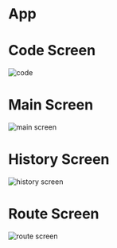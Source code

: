 # App
# Code Screen
![code](https://github.com/user-attachments/assets/b9351770-0f6c-4e6d-89e5-c6f198bf666d)


# Main Screen
![main screen](https://github.com/user-attachments/assets/493d259a-3985-4150-b409-f278488086b0)


# History Screen
![history screen](https://github.com/user-attachments/assets/6f1eea5b-d74b-4468-a601-b50ef69d52ce)


# Route Screen
![route screen](https://github.com/user-attachments/assets/66cbffec-57c2-4a3b-9abc-01e8c3038ab6)


